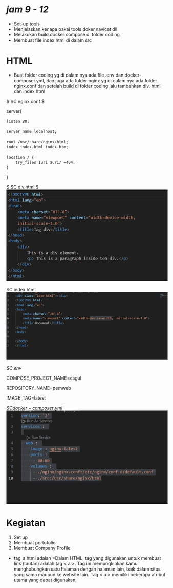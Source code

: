# *jam 9 - 12*
* Set-up tools
* Menjelaskan kenapa pakai tools doker,navicat dll
* Melakukan build docker compose di folder coding
* Membuat file index.html di dalam src


# HTML

* Buat  folder coding yg di dalam nya ada file .env dan docker-composer.yml, dan juga ada folder nginx yg di dalam nya ada folder nginx.conf dan setelah build di folder coding lalu tambahkan div. html dan index html

$ SC nginx.conf $ 

server{

    listen 80;

    server_name localhost;

    root /usr/share/nginx/html;
    index index.html index.htm;

    location / {
        try_files $uri $uri/ =404;
    }
}

$ SC div.html $
![alt text](image.png)

SC index.html
![alt text](image-1.png)

$SC .env$

COMPOSE_PROJECT_NAME=esgul

REPOSITORY_NAME=pemweb

IMAGE_TAG=latest



$SC docker-composer.yml$
![alt text](image-2.png)


     

# Kegiatan
1. Set up
2. Membuat portofolio
3. Membuat  Company Profile


* tag_a html adalah =Dalam HTML, tag yang digunakan untuk membuat link (tautan) adalah tag < a >. Tag ini memungkinkan kamu menghubungkan satu halaman dengan halaman lain, baik dalam situs yang sama maupun ke website lain. Tag < a > memiliki beberapa atribut utama yang dapat digunakan,